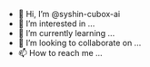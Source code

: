 - 👋 Hi, I’m @syshin-cubox-ai
- 👀 I’m interested in ...
- 🌱 I’m currently learning ...
- 💞️ I’m looking to collaborate on ...
- 📫 How to reach me ...

<!---
syshin-cubox-ai/syshin-cubox-ai is a ✨ special ✨ repository because its `README.md` (this file) appears on your GitHub profile.
You can click the Preview link to take a look at your changes..
--->
